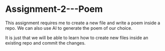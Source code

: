 # Assignment-2---Poem
This assignment requires me to create a new file and write a poem inside a repo. We can also use AI to generate the poem of our choice. 

It is just that we will be able to learn how to create new files inside an existing repo and commit the changes.
